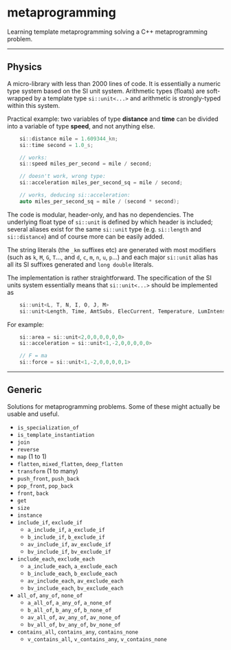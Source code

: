 # metaprogramming

Learning template metaprogramming solving a C++ metaprogramming
problem.

-----

Physics
-------

A micro-library with less than 2000 lines of code.
It is essentially a numeric type system based on the SI unit system.
Arithmetic types (floats) are soft-wrapped by a template type
`si::unit<...>` and arithmetic is strongly-typed within this system.

Practical example: two variables of type **distance** and **time**
can be divided into a variable of type **speed**, and not anything else.

```cpp
	si::distance mile = 1.609344_km;
	si::time second = 1.0_s;

	// works:
	si::speed miles_per_second = mile / second;

	// doesn't work, wrong type:
	si::acceleration miles_per_second_sq = mile / second;

	// works, deducing si::acceleration:
	auto miles_per_second_sq = mile / (second * second);
```

The code is modular, header-only, and has no dependencies. The underlying
float type of `si::unit` is defined by which header is included; several aliases
exist for the same `si::unit` type (e.g. `si::length` and `si::distance`) and
of course more can be easily added.

The string literals (the `_km` suffixes etc) are generated with most modifiers
(such as `k`, `M`, `G`, `T`..., and `d`, `c`, `m`, `n`, `u`, `p`...) and each
major `si::unit` alias has all its SI suffixes generated and `long double` literals.

The implementation is rather straightforward. The specification of the SI units
system essentially means that `si::unit<...>` should be implemented as

```cpp
    si::unit<L, T, N, I, O, J, M>
    si::unit<Length, Time, AmtSubs, ElecCurrent, Temperature, LumIntensity, Mass>
```

For example:

```cpp
    si::area = si::unit<2,0,0,0,0,0,0>
    si::acceleration = si::unit<1,-2,0,0,0,0,0>

    // F = ma
    si::force = si::unit<1,-2,0,0,0,0,1>
```

-----

Generic
-------

Solutions for metaprogramming problems. Some of these might actually be
usable and useful.

* `is_specialization_of`
* `is_template_instantiation`
* `join`
* `reverse`
* `map` (1 to 1)
* `flatten`, `mixed_flatten`, `deep_flatten`
* `transform` (1 to many)
* `push_front`, `push_back`
* `pop_front`, `pop_back`
* `front`, `back`
* `get`
* `size`
* `instance`
* `include_if`, `exclude_if`
  * `a_include_if`, `a_exclude_if`
  * `b_include_if`, `b_exclude_if`
  * `av_include_if`, `av_exclude_if`
  * `bv_include_if`, `bv_exclude_if`
* `include_each`, `exclude_each`
  * `a_include_each`, `a_exclude_each`
  * `b_include_each`, `b_exclude_each`
  * `av_include_each`, `av_exclude_each`
  * `bv_include_each`, `bv_exclude_each`
* `all_of`, `any_of`, `none_of`
  * `a_all_of`, `a_any_of`, `a_none_of`
  * `b_all_of`, `b_any_of`, `b_none_of`
  * `av_all_of`, `av_any_of`, `av_none_of`
  * `bv_all_of`, `bv_any_of`, `bv_none_of`
* `contains_all`, `contains_any`, `contains_none`
  * `v_contains_all`, `v_contains_any`, `v_contains_none`
